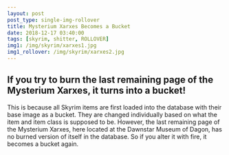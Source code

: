 ```yaml
---
layout: post
post_type: single-img-rollover
title: Mysterium Xarxes Becomes a Bucket
date: 2018-12-17 03:40:00
tags: [skyrim, shitter, ROLLOVER]
img1: /img/skyrim/xarxes1.jpg
img1_rollover: /img/skyrim/xarxes2.jpg
---
```

## If you try to burn the last remaining page of the Mysterium Xarxes, it turns into a bucket!

This is because all Skyrim items are first loaded into the database with their base image as a bucket. They are changed individually based on what the item and item class is supposed to be. However, the last remaining page of the Mysterium Xarxes, here located at the Dawnstar Museum of Dagon, has no burned version of itself in the database. So if you alter it with fire, it becomes a bucket again.
